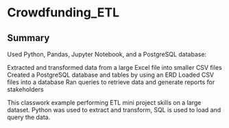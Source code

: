 # Crowdfunding_ETL

Summary
-------------------------------------------------------------------------------------------------------------------------------------------------------------------------
Used Python, Pandas, Jupyter Notebook, and a PostgreSQL database:

Extracted and transformed data from a large Excel file into smaller CSV files
Created a PostgreSQL database and tables by using an ERD
Loaded CSV files into a database
Ran queries to retrieve data and generate reports for stakeholders


This classwork example performing ETL mini project skills on a large dataset. Python was used to extract and transform, SQL is used to load and query the data.

